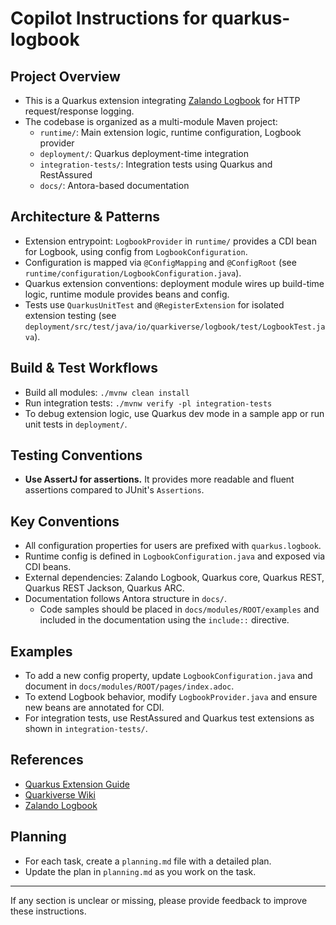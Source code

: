 # Copilot Instructions for quarkus-logbook

## Project Overview
- This is a Quarkus extension integrating [Zalando Logbook](https://github.com/zalando/logbook) for HTTP request/response logging.
- The codebase is organized as a multi-module Maven project:
  - `runtime/`: Main extension logic, runtime configuration, Logbook provider
  - `deployment/`: Quarkus deployment-time integration
  - `integration-tests/`: Integration tests using Quarkus and RestAssured
  - `docs/`: Antora-based documentation

## Architecture & Patterns
- Extension entrypoint: `LogbookProvider` in `runtime/` provides a CDI bean for Logbook, using config from `LogbookConfiguration`.
- Configuration is mapped via `@ConfigMapping` and `@ConfigRoot` (see `runtime/configuration/LogbookConfiguration.java`).
- Quarkus extension conventions: deployment module wires up build-time logic, runtime module provides beans and config.
- Tests use `QuarkusUnitTest` and `@RegisterExtension` for isolated extension testing (see `deployment/src/test/java/io/quarkiverse/logbook/test/LogbookTest.java`).

## Build & Test Workflows
- Build all modules: `./mvnw clean install`
- Run integration tests: `./mvnw verify -pl integration-tests`
- To debug extension logic, use Quarkus dev mode in a sample app or run unit tests in `deployment/`.

## Testing Conventions
- **Use AssertJ for assertions.** It provides more readable and fluent assertions compared to JUnit's `Assertions`.

## Key Conventions
- All configuration properties for users are prefixed with `quarkus.logbook`.
- Runtime config is defined in `LogbookConfiguration.java` and exposed via CDI beans.
- External dependencies: Zalando Logbook, Quarkus core, Quarkus REST, Quarkus REST Jackson, Quarkus ARC.
- Documentation follows Antora structure in `docs/`.
  - Code samples should be placed in `docs/modules/ROOT/examples` and included in the documentation using the `include::` directive.

## Examples
- To add a new config property, update `LogbookConfiguration.java` and document in `docs/modules/ROOT/pages/index.adoc`.
- To extend Logbook behavior, modify `LogbookProvider.java` and ensure new beans are annotated for CDI.
- For integration tests, use RestAssured and Quarkus test extensions as shown in `integration-tests/`.

## References
- [Quarkus Extension Guide](https://quarkus.io/guides/building-my-first-extension)
- [Quarkiverse Wiki](https://github.com/quarkiverse/quarkiverse/wiki)
- [Zalando Logbook](https://github.com/zalando/logbook)

## Planning
- For each task, create a `planning.md` file with a detailed plan.
- Update the plan in `planning.md` as you work on the task.

---
If any section is unclear or missing, please provide feedback to improve these instructions.
